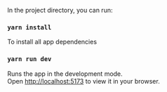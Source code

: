 In the project directory, you can run:

### `yarn install`

To install all app dependencies

### `yarn run dev`

Runs the app in the development mode.\
Open [http://localhost:5173](http://localhost:5173) to view it in your browser.
